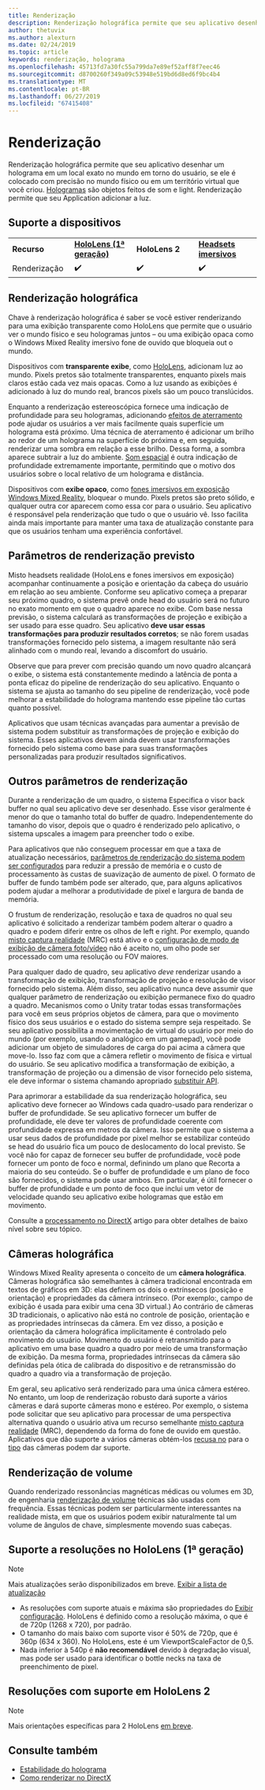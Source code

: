 ```yaml
---
title: Renderização
description: Renderização holográfica permite que seu aplicativo desenhar um holograma em um local exato no mundo em torno do usuário, se ele é colocado com precisão no mundo físico ou em um território virtual que você criou.
author: thetuvix
ms.author: alexturn
ms.date: 02/24/2019
ms.topic: article
keywords: renderização, holograma
ms.openlocfilehash: 45713fd7a30fc55a799da7e89ef52aff8f7eec46
ms.sourcegitcommit: d8700260f349a09c53948e519bd6d8ed6f9bc4b4
ms.translationtype: MT
ms.contentlocale: pt-BR
ms.lasthandoff: 06/27/2019
ms.locfileid: "67415408"
---
```

# <a name="rendering"></a>Renderização

Renderização holográfica permite que seu aplicativo desenhar um holograma em um local exato no mundo em torno do usuário, se ele é colocado com precisão no mundo físico ou em um território virtual que você criou. [Hologramas](hologram.md) são objetos feitos de som e light. Renderização permite que seu Application adicionar a luz.

## <a name="device-support"></a>Suporte a dispositivos

<table>
    <colgroup>
    <col width="25%" />
    <col width="25%" />
    <col width="25%" />
    <col width="25%" />
    </colgroup>
    <tr>
        <td><strong>Recurso</strong></td>
        <td><a href="hololens-hardware-details.md"><strong>HoloLens (1ª geração)</strong></a></td>
        <td><strong>HoloLens 2</strong></td>
        <td><a href="immersive-headset-hardware-details.md"><strong>Headsets imersivos</strong></a></td>
    </tr>
     <tr>
        <td>Renderização</td>
        <td>✔️</td>
        <td>✔️</td>
        <td>✔️</td>
    </tr>
</table>

## <a name="holographic-rendering"></a>Renderização holográfica

Chave à renderização holográfica é saber se você estiver renderizando para uma exibição transparente como HoloLens que permite que o usuário ver o mundo físico e seu hologramas juntos – ou uma exibição opaca como o Windows Mixed Reality imersivo fone de ouvido que bloqueia out o mundo.

Dispositivos com **transparente exibe**, como [HoloLens](hololens-hardware-details.md), adicionam luz ao mundo. Pixels pretos são totalmente transparentes, enquanto pixels mais claros estão cada vez mais opacas. Como a luz usando as exibições é adicionado à luz do mundo real, brancos pixels são um pouco translúcidos.

Enquanto a renderização estereoscópica fornece uma indicação de profundidade para seu hologramas, adicionando [efeitos de aterramento](interaction-fundamentals.md) pode ajudar os usuários a ver mais facilmente quais superfície um holograma está próximo. Uma técnica de aterramento é adicionar um brilho ao redor de um holograma na superfície do próxima e, em seguida, renderizar uma sombra em relação a esse brilho. Dessa forma, a sombra aparece subtrair a luz do ambiente. [Som espacial](spatial-sound.md) é outra indicação de profundidade extremamente importante, permitindo que o motivo dos usuários sobre o local relativo de um holograma e distância.

Dispositivos com **exibe opaco**, como [fones imersivos em exposição Windows Mixed Reality](immersive-headset-hardware-details.md), bloquear o mundo. Pixels pretos são preto sólido, e qualquer outra cor aparecem como essa cor para o usuário. Seu aplicativo é responsável pela renderização que tudo o que o usuário vê. Isso facilita ainda mais importante para manter uma taxa de atualização constante para que os usuários tenham uma experiência confortável.

## <a name="predicted-rendering-parameters"></a>Parâmetros de renderização previsto

Misto headsets realidade (HoloLens e fones imersivos em exposição) acompanhar continuamente a posição e orientação da cabeça do usuário em relação ao seu ambiente. Conforme seu aplicativo começa a preparar seu próximo quadro, o sistema prevê onde head do usuário será no futuro no exato momento em que o quadro aparece no exibe. Com base nessa previsão, o sistema calculará as transformações de projeção e exibição a ser usado para esse quadro. Seu aplicativo **deve usar essas transformações para produzir resultados corretos**; se não forem usadas transformações fornecido pelo sistema, a imagem resultante não será alinhado com o mundo real, levando a discomfort do usuário.

Observe que para prever com precisão quando um novo quadro alcançará o exibe, o sistema está constantemente medindo a latência de ponta a ponta eficaz do pipeline de renderização do seu aplicativo. Enquanto o sistema se ajusta ao tamanho do seu pipeline de renderização, você pode melhorar a estabilidade do holograma mantendo esse pipeline tão curtas quanto possível.

Aplicativos que usam técnicas avançadas para aumentar a previsão de sistema podem substituir as transformações de projeção e exibição do sistema. Esses aplicativos devem ainda devem usar transformações fornecido pelo sistema como base para suas transformações personalizadas para produzir resultados significativos.

## <a name="other-rendering-parameters"></a>Outros parâmetros de renderização

Durante a renderização de um quadro, o sistema Especifica o visor back buffer no qual seu aplicativo deve ser desenhado. Esse visor geralmente é menor do que o tamanho total do buffer de quadro. Independentemente do tamanho do visor, depois que o quadro é renderizado pelo aplicativo, o sistema upscales a imagem para preencher todo o exibe.

Para aplicativos que não conseguem processar em que a taxa de atualização necessários, [parâmetros de renderização do sistema podem ser configurados](https://docs.microsoft.com/uwp/api/Windows.Graphics.Holographic.HolographicViewConfiguration#Windows_Graphics_Holographic_HolographicViewConfiguration) para reduzir a pressão de memória e o custo de processamento às custas de suavização de aumento de pixel. O formato de buffer de fundo também pode ser alterado, que, para alguns aplicativos podem ajudar a melhorar a produtividade de pixel e largura de banda de memória.

O frustum de renderização, resolução e taxa de quadros no qual seu aplicativo é solicitado a renderizar também podem alterar o quadro a quadro e podem diferir entre os olhos de left e right. Por exemplo, quando [misto captura realidade](mixed-reality-capture.md) (MRC) está ativo e o [configuração de modo de exibição de câmera foto/vídeo](https://docs.microsoft.com/uwp/api/Windows.Graphics.Holographic.HolographicViewConfigurationKind#Windows_Graphics_Holographic_HolographicViewConfigurationKind) não é aceito no, um olho pode ser processado com uma resolução ou FOV maiores.

Para qualquer dado de quadro, seu aplicativo *deve* renderizar usando a transformação de exibição, transformação de projeção e resolução de visor fornecido pelo sistema. Além disso, seu aplicativo nunca deve assumir que qualquer parâmetro de renderização ou exibição permanece fixo do quadro a quadro. Mecanismos como o Unity tratar todas essas transformações para você em seus próprios objetos de câmera, para que o movimento físico dos seus usuários e o estado do sistema sempre seja respeitado. Se seu aplicativo possibilita a movimentação de virtual do usuário por meio do mundo (por exemplo, usando o analógico em um gamepad), você pode adicionar um objeto de simuladores de carga do pai acima a câmera que move-lo. Isso faz com que a câmera refletir o movimento de física e virtual do usuário. Se seu aplicativo modifica a transformação de exibição, a transformação de projeção ou a dimensão de visor fornecido pelo sistema, ele deve informar o sistema chamando apropriado [substituir API](https://docs.microsoft.com/uwp/api/Windows.Graphics.Holographic.HolographicCameraPose#Windows_Graphics_Holographic_HolographicCameraPose).

Para aprimorar a estabilidade da sua renderização holográfica, seu aplicativo deve fornecer ao Windows cada quadro-usado para renderizar o buffer de profundidade. Se seu aplicativo fornecer um buffer de profundidade, ele deve ter valores de profundidade coerente com profundidade expressa em metros da câmera. Isso permite que o sistema a usar seus dados de profundidade por pixel melhor se estabilizar conteúdo se head do usuário fica um pouco de deslocamento do local previsto. Se você não for capaz de fornecer seu buffer de profundidade, você pode fornecer um ponto de foco e normal, definindo um plano que Recorta a maioria do seu conteúdo. Se o buffer de profundidade e um plano de foco são fornecidos, o sistema pode usar ambos. Em particular, é útil fornecer o buffer de profundidade e um ponto de foco que inclui um vetor de velocidade quando seu aplicativo exibe hologramas que estão em movimento.

Consulte a [processamento no DirectX](rendering-in-directx.md) artigo para obter detalhes de baixo nível sobre seu tópico.

## <a name="holographic-cameras"></a>Câmeras holográfica

Windows Mixed Reality apresenta o conceito de um **câmera holográfica**. Câmeras holográfica são semelhantes à câmera tradicional encontrada em textos de gráficos em 3D: elas definem os dois o extrínsecos (posição e orientação) e propriedades da câmera intrínseco. (Por exemplo:, campo de exibição é usada para exibir uma cena 3D virtual.) Ao contrário de câmeras 3D tradicionais, o aplicativo não está no controle de posição, orientação e as propriedades intrínsecas da câmera. Em vez disso, a posição e orientação da câmera holográfica implicitamente é controlado pelo movimento do usuário. Movimento do usuário é retransmitido para o aplicativo em uma base quadro a quadro por meio de uma transformação de exibição. Da mesma forma, propriedades intrínsecas da câmera são definidas pela ótica de calibrada do dispositivo e de retransmissão do quadro a quadro via a transformação de projeção.

Em geral, seu aplicativo será renderizado para uma única câmera estéreo. No entanto, um loop de renderização robusto dará suporte a vários câmeras e dará suporte câmeras mono e estéreo. Por exemplo, o sistema pode solicitar que seu aplicativo para processar de uma perspectiva alternativa quando o usuário ativa um recurso semelhante [misto captura realidade](mixed-reality-capture.md) (MRC), dependendo da forma do fone de ouvido em questão. Aplicativos que dão suporte a vários câmeras obtém-los [recusa no](https://docs.microsoft.com/uwp/api/Windows.Graphics.Holographic.HolographicViewConfiguration#Windows_Graphics_Holographic_HolographicViewConfiguration) para o [tipo](https://docs.microsoft.com/uwp/api/Windows.Graphics.Holographic.HolographicViewConfigurationKind#Windows_Graphics_Holographic_HolographicViewConfigurationKind) das câmeras podem dar suporte.

## <a name="volume-rendering"></a>Renderização de volume

Quando renderizado ressonâncias magnéticas médicas ou volumes em 3D, de engenharia [renderização de volume](volume-rendering.md) técnicas são usadas com frequência. Essas técnicas podem ser particularmente interessantes na realidade mista, em que os usuários podem exibir naturalmente tal um volume de ângulos de chave, simplesmente movendo suas cabeças.

## <a name="supported-resolutions-on-hololens-1st-gen"></a>Suporte a resoluções no HoloLens (1ª geração)
> [!NOTE]
> Mais atualizações serão disponibilizados em breve. [Exibir a lista de atualização](release-notes-april-2018.md)

* As resoluções com suporte atuais e máxima são propriedades do [Exibir configuração](https://docs.microsoft.com/uwp/api/Windows.Graphics.Holographic.HolographicViewConfiguration#Windows_Graphics_Holographic_HolographicViewConfiguration). HoloLens é definido como a resolução máxima, o que é de 720p (1268 x 720), por padrão.
* O tamanho do mais baixo com suporte visor é 50% de 720p, que é 360p (634 x 360). No HoloLens, este é um ViewportScaleFactor de 0,5.
* Nada inferior à 540p é **não recomendável** devido à degradação visual, mas pode ser usado para identificar o bottle necks na taxa de preenchimento de pixel.

## <a name="supported-resolutions-on-hololens-2"></a>Resoluções com suporte em HoloLens 2

> [!NOTE]
> Mais orientações específicas para 2 HoloLens [em breve](index.md#news-and-notes).


## <a name="see-also"></a>Consulte também
* [Estabilidade do holograma](hologram-stability.md)
* [Como renderizar no DirectX](rendering-in-directx.md)
